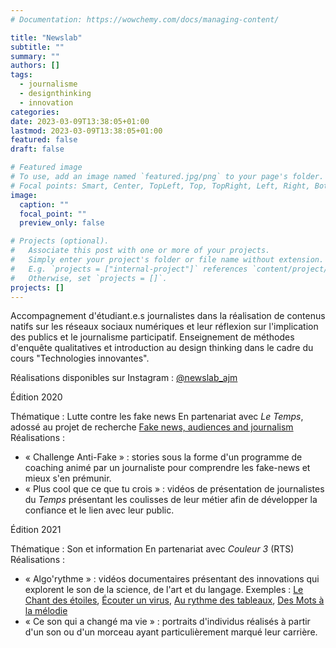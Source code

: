 ```yaml
---
# Documentation: https://wowchemy.com/docs/managing-content/

title: "Newslab"
subtitle: ""
summary: ""
authors: []
tags:
  - journalisme
  - designthinking
  - innovation
categories:
date: 2023-03-09T13:38:05+01:00
lastmod: 2023-03-09T13:38:05+01:00
featured: false
draft: false

# Featured image
# To use, add an image named `featured.jpg/png` to your page's folder.
# Focal points: Smart, Center, TopLeft, Top, TopRight, Left, Right, BottomLeft, Bottom, BottomRight.
image:
  caption: ""
  focal_point: ""
  preview_only: false

# Projects (optional).
#   Associate this post with one or more of your projects.
#   Simply enter your project's folder or file name without extension.
#   E.g. `projects = ["internal-project"]` references `content/project/deep-learning/index.md`.
#   Otherwise, set `projects = []`.
projects: []
---
```


Accompagnement d'étudiant.e.s journalistes dans la réalisation de contenus natifs sur les réseaux sociaux numériques et leur réflexion sur l'implication des publics et le journalisme participatif. Enseignement de méthodes d'enquête qualitatives et introduction au design thinking dans le cadre du cours "Technologies innovantes".

Réalisations disponibles sur Instagram : [@newslab_ajm](https://www.instagram.com/newslab_ajm/)

Édition 2020

Thématique : Lutte contre les fake news
En partenariat avec *Le Temps*, adossé au projet de recherche [Fake news, audiences and journalism](https://vincentcarlino.netlify.app/research/)
Réalisations :
- « Challenge Anti-Fake » : stories sous la forme d'un programme de coaching animé par un journaliste pour comprendre les fake-news et mieux s'en prémunir.
- « Plus cool que ce que tu crois » : vidéos de présentation de journalistes du *Temps* présentant les coulisses de leur métier afin de développer la confiance et le lien avec leur public.

Édition 2021

Thématique : Son et information
En partenariat avec *Couleur 3* (RTS)
Réalisations :
- « Algo'rythme » : vidéos documentaires présentant des innovations qui explorent le son de la science, de l'art et du langage. Exemples : [Le Chant des étoiles](https://www.instagram.com/p/CIlEHkwD1kjUquNPmoGPcz-oAaNYZcsG5Is7nI0/), [Écouter un virus](https://www.instagram.com/p/CIksgE9Dn8W171_gihiwRkolmGx0ryW5N8-_4I0/), [Au rythme des tableaux](https://www.instagram.com/p/CIlHJEZjII34OgEOC_WK6VRSeLtVYg6ooMJhg80/), [Des Mots à la mélodie](https://www.instagram.com/p/CIlN1vRjDA1343iiVheoCqfO3U2vfrxmJernt40/)
- « Ce son qui a changé ma vie » : portraits d'individus réalisés à partir d'un son ou d'un morceau ayant particulièrement marqué leur carrière.
